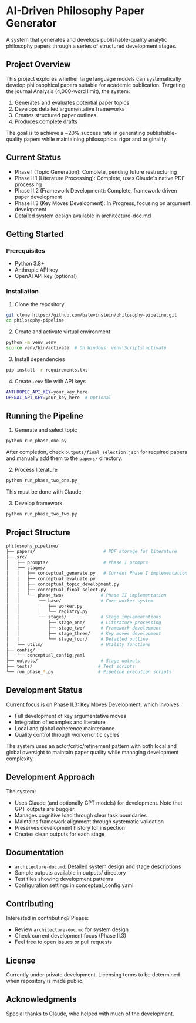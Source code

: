 # AI-Driven Philosophy Paper Generator

A system that generates and develops publishable-quality analytic philosophy papers through a series of structured development stages.

## Project Overview
This project explores whether large language models can systematically develop philosophical papers suitable for academic publication. Targeting the journal Analysis (4,000-word limit), the system:
1. Generates and evaluates potential paper topics
2. Develops detailed argumentative frameworks
3. Creates structured paper outlines
4. Produces complete drafts

The goal is to achieve a ~20% success rate in generating publishable-quality papers while maintaining philosophical rigor and originality.

## Current Status
- Phase I (Topic Generation): Complete, pending future restructuring
- Phase II.1 (Literature Processing): Complete, uses Claude's native PDF processing
- Phase II.2 (Framework Development): Complete, framework-driven paper development
- Phase II.3 (Key Moves Development): In Progress, focusing on argument development
- Detailed system design available in architecture-doc.md

## Getting Started

### Prerequisites
* Python 3.8+
* Anthropic API key 
* OpenAI API key (optional)

### Installation
1. Clone the repository
```bash
git clone https://github.com/balevinstein/philosophy-pipeline.git
cd philosophy-pipeline
```
2. Create and activate virtual environment
```bash
python -m venv venv
source venv/bin/activate  # On Windows: venv\Scripts\activate
```
3. Install dependencies
```bash
pip install -r requirements.txt
```
4. Create `.env` file with API keys
```bash
ANTHROPIC_API_KEY=your_key_here
OPENAI_API_KEY=your_key_here  # Optional
```

## Running the Pipeline

1. Generate and select topic
```bash
python run_phase_one.py
```
After completion, check `outputs/final_selection.json` for required papers and manually add them to the `papers/` directory.

2. Process literature
```bash
python run_phase_two_one.py
```
This must be done with Claude

3. Develop framework
```bash
python run_phase_two_two.py
```

## Project Structure
```bash
philosophy_pipeline/
├── papers/                          # PDF storage for literature
├── src/
│   ├── prompts/                     # Phase I prompts
│   ├── stages/                      
│   │   ├── conceptual_generate.py   # Current Phase I implementation
│   │   ├── conceptual_evaluate.py
│   │   ├── conceptual_topic_development.py
│   │   ├── conceptual_final_select.py
│   │   └── phase_two/              # Phase II implementation
│   │       ├── base/               # Core worker system
│   │       │   ├── worker.py
│   │       │   └── registry.py
│   │       └── stages/             # Stage implementations
│   │           ├── stage_one/      # Literature processing
│   │           ├── stage_two/      # Framework development
│   │           ├── stage_three/    # Key moves development
│   │           └── stage_four/     # Detailed outline
│   └── utils/                      # Utility functions
├── config/
│   └── conceptual_config.yaml    
├── outputs/                        # Stage outputs
├── tests/                         # Test scripts
└── run_phase_*.py                 # Pipeline execution scripts
```

## Development Status 

Current focus is on Phase II.3: Key Moves Development, which involves:

- Full development of key argumentative moves	
- Integration of examples and literature
- Local and global coherence maintenance
- Quality control through worker/critic cycles

The system uses an actor/critic/refinement pattern with both local and global oversight to maintain paper quality while managing development complexity.

## Development Approach

The system:

- Uses Claude (and optionally GPT models) for development. Note that GPT outputs are buggier.
- Manages cognitive load through clear task boundaries
- Maintains framework alignment through systematic validation
- Preserves development history for inspection
- Creates clean outputs for each stage

## Documentation

- `architecture-doc.md`: Detailed system design and stage descriptions
- Sample outputs available in outputs/ directory
- Test files showing development patterns
- Configuration settings in conceptual_config.yaml

## Contributing

Interested in contributing? Please:

- Review `architecture-doc.md` for system design
- Check current development focus (Phase II.3)
- Feel free to open issues or pull requests

## License
Currently under private development. Licensing terms to be determined when repository is made public.

## Acknowledgments 
Special thanks to Claude, who helped with much of the development.